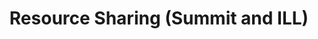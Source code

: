 ---
title: Resource Sharing (Summit and ILL)
layout: dashboard
permalink: /resource-sharing.html
dashboard:
  container_id: illStats
  data_sources:
    triannual: /kpidata/resource-sharing.csv
  default_frequency: triannual
  show_frequency_toggle: false
  default_tab: chart
  show_table: true
  charts:
    - type: line
      title: ILL Borrowing and Loaning
      datasets:
        - row_index: 0
        - row_index: 2
    - type: line
      title: ILL Fill Rates
      datasets:
        - row_index: 1
        - row_index: 3
    - type: line
      title: Summit Borrowing and Loaning
      datasets:
        - row_index: 4
        - row_index: 6
    - type: line
      title: Summit Fill Rates
      datasets:
        - row_index: 5
        - row_index: 7
---